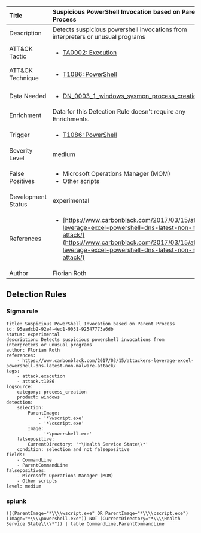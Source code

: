 | Title                | Suspicious PowerShell Invocation based on Parent Process                                                                                                                                                 |
|:---------------------|:------------------------------------------------------------------------------------------------------------------------------------------------------------|
| Description          | Detects suspicious powershell invocations from interpreters or unusual programs                                                                                                                                           |
| ATT&amp;CK Tactic    |  <ul><li>[TA0002: Execution](https://attack.mitre.org/tactics/TA0002)</li></ul>  |
| ATT&amp;CK Technique | <ul><li>[T1086: PowerShell](https://attack.mitre.org/techniques/T1086)</li></ul>  |
| Data Needed          | <ul><li>[DN_0003_1_windows_sysmon_process_creation](../Data_Needed/DN_0003_1_windows_sysmon_process_creation.md)</li></ul>  |
| Enrichment           |  Data for this Detection Rule doesn't require any Enrichments.  |
| Trigger              | <ul><li>[T1086: PowerShell](../Triggers/T1086.md)</li></ul>  |
| Severity Level       | medium |
| False Positives      | <ul><li>Microsoft Operations Manager (MOM)</li><li>Other scripts</li></ul>  |
| Development Status   | experimental |
| References           | <ul><li>[https://www.carbonblack.com/2017/03/15/attackers-leverage-excel-powershell-dns-latest-non-malware-attack/](https://www.carbonblack.com/2017/03/15/attackers-leverage-excel-powershell-dns-latest-non-malware-attack/)</li></ul>  |
| Author               | Florian Roth |


## Detection Rules

### Sigma rule

```
title: Suspicious PowerShell Invocation based on Parent Process
id: 95eadcb2-92e4-4ed1-9031-92547773a6db
status: experimental
description: Detects suspicious powershell invocations from interpreters or unusual programs
author: Florian Roth
references:
    - https://www.carbonblack.com/2017/03/15/attackers-leverage-excel-powershell-dns-latest-non-malware-attack/
tags:
    - attack.execution
    - attack.t1086
logsource:
    category: process_creation
    product: windows
detection:
    selection:
        ParentImage:
            - '*\wscript.exe'
            - '*\cscript.exe'
        Image:
            - '*\powershell.exe'
    falsepositive:
        CurrentDirectory: '*\Health Service State\\*'
    condition: selection and not falsepositive
fields:
    - CommandLine
    - ParentCommandLine
falsepositives:
    - Microsoft Operations Manager (MOM)
    - Other scripts
level: medium

```





### splunk
    
```
(((ParentImage="*\\\\wscript.exe" OR ParentImage="*\\\\cscript.exe") (Image="*\\\\powershell.exe")) NOT (CurrentDirectory="*\\\\Health Service State\\\\*")) | table CommandLine,ParentCommandLine
```



